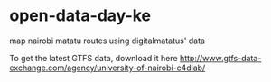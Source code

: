 open-data-day-ke
================

map nairobi matatu routes using digitalmatatus' data

To get the latest GTFS data, download it here http://www.gtfs-data-exchange.com/agency/university-of-nairobi-c4dlab/
